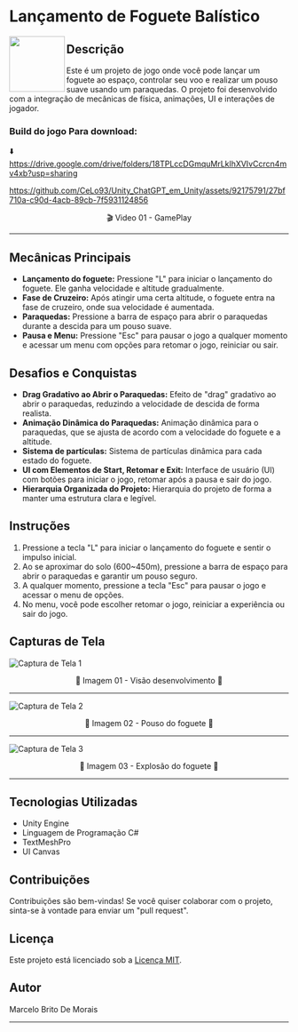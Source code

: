 
# Lançamento de Foguete Balístico

<img align='left' src='https://github.com/CeLo93/Unity_RocketProject_0.1/assets/92175791/41c317d3-1e78-4d4f-95a9-151e3b2eb55a.gif' width="100">


## Descrição
Este é um projeto de jogo onde você pode lançar um foguete ao espaço, controlar seu voo e realizar um pouso suave usando um paraquedas. O projeto foi desenvolvido com a integração de mecânicas de física, animações, UI e interações de jogador.
### Build do jogo Para download: 
⬇️ https://drive.google.com/drive/folders/18TPLccDGmquMrLklhXVIvCcrcn4mv4xb?usp=sharing

https://github.com/CeLo93/Unity_ChatGPT_em_Unity/assets/92175791/27bf710a-c90d-4acb-89cb-7f5931124856

<div align="center">
 🎬 Video 01 - GamePlay
</div>

---------------------


## Mecânicas Principais
- **Lançamento do foguete:** Pressione "L" para iniciar o lançamento do foguete. Ele ganha velocidade e altitude gradualmente.
- **Fase de Cruzeiro:** Após atingir uma certa altitude, o foguete entra na fase de cruzeiro, onde sua velocidade é aumentada.
- **Paraquedas:** Pressione a barra de espaço para abrir o paraquedas durante a descida para um pouso suave.
- **Pausa e Menu:** Pressione "Esc" para pausar o jogo a qualquer momento e acessar um menu com opções para retomar o jogo, reiniciar ou sair.

## Desafios e Conquistas
- **Drag Gradativo ao Abrir o Paraquedas:** Efeito de "drag" gradativo ao abrir o paraquedas, reduzindo a velocidade de descida de forma realista.
- **Animação Dinâmica do Paraquedas:** Animação dinâmica para o paraquedas, que se ajusta de acordo com a velocidade do foguete e a altitude.
- **Sistema de partículas:** Sistema de partículas dinâmica para cada estado do foguete.
- **UI com Elementos de Start, Retomar e Exit:** Interface de usuário (UI) com botões para iniciar o jogo, retomar após a pausa e sair do jogo.
- **Hierarquia Organizada do Projeto:** Hierarquia do projeto de forma a manter uma estrutura clara e legível.

## Instruções
1. Pressione a tecla "L" para iniciar o lançamento do foguete e sentir o impulso inicial.
2. Ao se aproximar do solo (600~450m), pressione a barra de espaço para abrir o paraquedas e garantir um pouso seguro.
3. A qualquer momento, pressione a tecla "Esc" para pausar o jogo e acessar o menu de opções.
4. No menu, você pode escolher retomar o jogo, reiniciar a experiência ou sair do jogo.

## Capturas de Tela

![Captura de Tela 1](https://github.com/CeLo93/Unity_RocketProject_0.1/assets/92175791/518ff29e-7bca-4ae8-9e4e-125a8152a181)
<div align="center">
 📸 Imagem 01 - Visão desenvolvimento 📸
</div>

---------------------

![Captura de Tela 2](https://github.com/CeLo93/Unity_RocketProject_0.1/assets/92175791/8bc0da20-6dae-494b-9ae9-b4cf15829524)
<div align="center">
 📸 Imagem 02 - Pouso do foguete 📸
</div>

---------------------

![Captura de Tela 3](https://github.com/CeLo93/Unity_RocketProject_0.1/assets/92175791/70258e4e-75ca-4426-9fdd-1bb4356156a4)
<div align="center">
 📸 Imagem 03 - Explosão do foguete 📸
</div>

---------------------

## Tecnologias Utilizadas
- Unity Engine
- Linguagem de Programação C#
- TextMeshPro
- UI Canvas

## Contribuições
Contribuições são bem-vindas! Se você quiser colaborar com o projeto, sinta-se à vontade para enviar um "pull request".

## Licença
Este projeto está licenciado sob a [Licença MIT](https://opensource.org/licenses/MIT).

## Autor
Marcelo Brito De Morais

---
